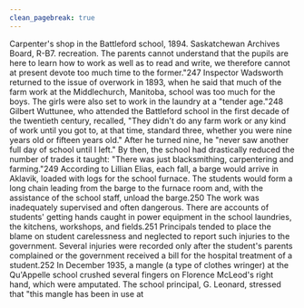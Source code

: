```yaml
---
clean_pagebreak: true
---
```


Carpenter's shop in the Battleford school, 1894. Saskatchewan Archives Board, R-B7.
recreation. The parents cannot understand that the pupils are here to learn how to work as well as to read and write, we therefore cannot at present devote too much time to the former."247 Inspector Wadsworth returned to the issue of overwork in 1893, when he said that much of the farm work at the Middlechurch, Manitoba, school was too much for the boys. The girls were also set to work in the laundry at a "tender age."248 Gilbert Wuttunee, who attended the Battleford school in the first decade of the twentieth century, recalled, "They didn't do any farm work or any kind of work until you got to, at that time, standard three, whether you were nine years old or fifteen years old." After he turned nine, he "never saw another full day of school until I left." By then, the school had drastically reduced the number of trades it taught: "There was just blacksmithing, carpentering and farming."249 According to Lillian Elias, each fall, a barge would arrive in Aklavik, loaded with logs for the school furnace. The students would form a long chain leading from the barge to the furnace room and, with the assistance of the school staff, unload the barge.250
The work was inadequately supervised and often dangerous. There are accounts of students' getting hands caught in power equipment in the school laundries, the kitchens, workshops, and fields.251 Principals tended to place the blame on student carelessness and neglected to report such injuries to the government. Several injuries were recorded only after the student's parents complained or the government received a bill for the hospital treatment of a student.252 In December 1935, a mangle (a type of clothes wringer) at the Qu'Appelle school crushed several fingers on Florence McLeod's right hand, which were amputated. The school principal, G. Leonard, stressed that "this mangle has been in use at
